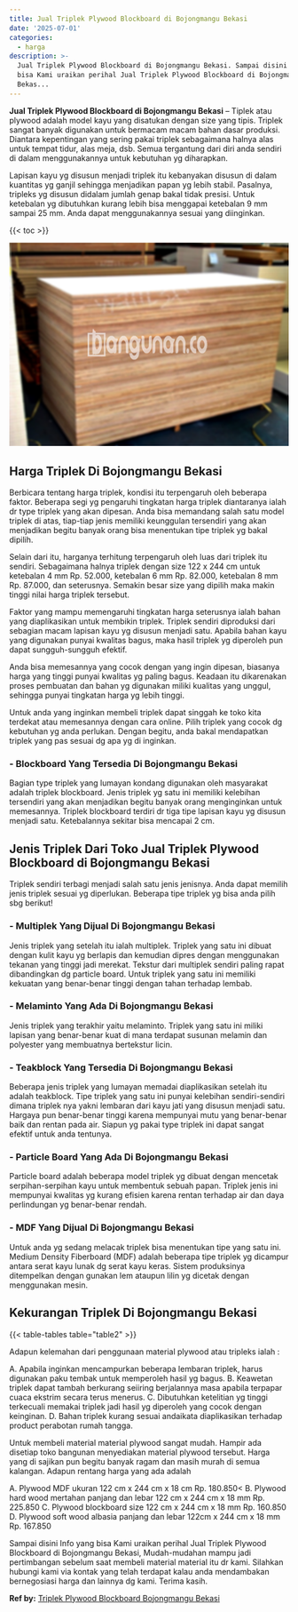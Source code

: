 ```yaml
---
title: Jual Triplek Plywood Blockboard di Bojongmangu Bekasi
date: '2025-07-01'
categories:
  - harga
description: >-
  Jual Triplek Plywood Blockboard di Bojongmangu Bekasi. Sampai disini Info yang
  bisa Kami uraikan perihal Jual Triplek Plywood Blockboard di Bojongmangu
  Bekas...
---
```


**Jual Triplek Plywood Blockboard di Bojongmangu Bekasi** – Tiplek atau plywood adalah model kayu yang disatukan dengan size yang tipis. Triplek sangat banyak digunakan untuk bermacam macam bahan dasar produksi. Diantara kepentingan yang sering pakai triplek sebagaimana halnya alas untuk tempat tidur, alas meja, dsb. Semua tergantung dari diri anda sendiri di dalam menggunakannya untuk kebutuhan yg diharapkan.

Lapisan kayu yg disusun menjadi triplek itu kebanyakan disusun di dalam kuantitas yg ganjil sehingga menjadikan papan yg lebih stabil. Pasalnya, tripleks yg disusun didalam jumlah genap bakal tidak presisi. Untuk ketebalan yg dibutuhkan kurang lebih bisa menggapai ketebalan 9 mm sampai 25 mm. Anda dapat menggunakannya sesuai yang diinginkan.

{{< toc >}}

![Jual Triplek Plywood Blockboard di Bojongmangu Bekasi](/images/jual-triplek-murah-36.png)

## Harga Triplek Di Bojongmangu Bekasi

Berbicara tentang harga triplek, kondisi itu terpengaruh oleh beberapa faktor. Beberapa segi yg pengaruhi tingkatan harga triplek diantaranya ialah dr type triplek yang akan dipesan. Anda bisa memandang salah satu model triplek di atas, tiap-tiap jenis memiliki keunggulan tersendiri yang akan menjadikan begitu banyak orang bisa menentukan tipe triplek yg bakal dipilih.

Selain dari itu, harganya terhitung terpengaruh oleh luas dari triplek itu sendiri. Sebagaimana halnya triplek dengan size 122 x 244 cm untuk ketebalan 4 mm Rp. 52.000, ketebalan 6 mm Rp. 82.000, ketebalan 8 mm Rp. 87.000, dan seterusnya. Semakin besar size yang dipilih maka makin tinggi nilai harga triplek tersebut.

Faktor yang mampu memengaruhi tingkatan harga seterusnya ialah bahan yang diaplikasikan untuk membikin triplek. Triplek sendiri diproduksi dari sebagian macam lapisan kayu yg disusun menjadi satu. Apabila bahan kayu yang digunakan punyai kwalitas bagus, maka hasil triplek yg diperoleh pun dapat sungguh-sungguh efektif.

Anda bisa memesannya yang cocok dengan yang ingin dipesan, biasanya harga yang tinggi punyai kwalitas yg paling bagus. Keadaan itu dikarenakan proses pembuatan dan bahan yg digunakan miliki kualitas yang unggul, sehingga punyai tingkatan harga yg lebih tinggi.

Untuk anda yang inginkan membeli triplek dapat singgah ke toko kita terdekat atau memesannya dengan cara online. Pilih triplek yang cocok dg kebutuhan yg anda perlukan. Dengan begitu, anda bakal mendapatkan triplek yang pas sesuai dg apa yg di inginkan.

### \- Blockboard Yang Tersedia Di Bojongmangu Bekasi

Bagian type triplek yang lumayan kondang digunakan oleh masyarakat adalah triplek blockboard. Jenis triplek yg satu ini memiliki kelebihan tersendiri yang akan menjadikan begitu banyak orang menginginkan untuk memesannya. Triplek blockboard terdiri dr tiga tipe lapisan kayu yg disusun menjadi satu. Ketebalannya sekitar bisa mencapai 2 cm.

## Jenis Triplek Dari Toko Jual Triplek Plywood Blockboard di Bojongmangu Bekasi

Triplek sendiri terbagi menjadi salah satu jenis jenisnya. Anda dapat memilih jenis triplek sesuai yg diperlukan. Beberapa tipe triplek yg bisa anda pilih sbg berikut!

### \- Multiplek Yang Dijual Di Bojongmangu Bekasi

Jenis triplek yang setelah itu ialah multiplek. Triplek yang satu ini dibuat dengan kulit kayu yg berlapis dan kemudian dipres dengan menggunakan tekanan yang tinggi jadi merekat. Tekstur dari multiplek sendiri paling rapat dibandingkan dg particle board. Untuk triplek yang satu ini memiliki kekuatan yang benar-benar tinggi dengan tahan terhadap lembab.

### \- Melaminto Yang Ada Di Bojongmangu Bekasi

Jenis triplek yang terakhir yaitu melaminto. Triplek yang satu ini miliki lapisan yang benar-benar kuat di mana terdapat susunan melamin dan polyester yang membuatnya bertekstur licin.

### \- Teakblock Yang Tersedia Di Bojongmangu Bekasi

Beberapa jenis triplek yang lumayan memadai diaplikasikan setelah itu adalah teakblock. Tipe triplek yang satu ini punyai kelebihan sendiri-sendiri dimana triplek nya yakni lembaran dari kayu jati yang disusun menjadi satu. Hargaya pun benar-benar tinggi karena mempunyai mutu yang benar-benar baik dan rentan pada air. Siapun yg pakai type triplek ini dapat sangat efektif untuk anda tentunya.

### \- Particle Board Yang Ada Di Bojongmangu Bekasi

Particle board adalah beberapa model triplek yg dibuat dengan mencetak serpihan-serpihan kayu untuk membentuk sebuah papan. Triplek jenis ini mempunyai kwalitas yg kurang efisien karena rentan terhadap air dan daya perlindungan yg benar-benar rendah.

### \- MDF Yang Dijual Di Bojongmangu Bekasi

Untuk anda yg sedang melacak triplek bisa menentukan tipe yang satu ini. Medium Density Fiberboard (MDF) adalah beberapa tipe triplek yg dicampur antara serat kayu lunak dg serat kayu keras. Sistem produksinya ditempelkan dengan gunakan lem ataupun lilin yg dicetak dengan menggunakan mesin.

## Kekurangan Triplek Di Bojongmangu Bekasi

{{< table-tables table="table2" >}}

Adapun kelemahan dari penggunaan material plywood atau tripleks ialah :

A. Apabila inginkan mencampurkan beberapa lembaran triplek, harus digunakan paku tembak untuk memperoleh hasil yg bagus. B. Keawetan triplek dapat tambah berkurang seiiring berjalannya masa apabila terpapar cuaca ekstrim secara terus menerus. C. Dibutuhkan ketelitian yg tinggi terkecuali memakai triplek jadi hasil yg diperoleh yang cocok dengan keinginan. D. Bahan triplek kurang sesuai andaikata diaplikasikan terhadap product perabotan rumah tangga.

Untuk membeli material material plywood sangat mudah. Hampir ada disetiap toko bangunan menyediakan material plywood tersebut. Harga yang di sajikan pun begitu banyak ragam dan masih murah di semua kalangan. Adapun rentang harga yang ada adalah

A. Plywood MDF ukuran 122 cm x 244 cm x 18 cm Rp. 180.850< B. Plywood hard wood mertahan panjang dan lebar 122 cm x 244 cm x 18 mm Rp. 225.850 C. Plywood blockboard size 122 cm x 244 cm x 18 mm Rp. 160.850 D. Plywood soft wood albasia panjang dan lebar 122cm x 244 cm x 18 mm Rp. 167.850

Sampai disini Info yang bisa Kami uraikan perihal Jual Triplek Plywood Blockboard di Bojongmangu Bekasi, Mudah-mudahan mampu jadi pertimbangan sebelum saat membeli material material itu dr kami. Silahkan hubungi kami via kontak yang telah terdapat kalau anda mendambakan bernegosiasi harga dan lainnya dg kami. Terima kasih.

**Ref by:** [Triplek Plywood Blockboard Bojongmangu Bekasi](https://id.wikipedia.org/wiki/Triplek)

